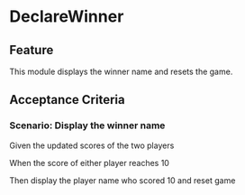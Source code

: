 # DeclareWinner

## Feature

This module displays the winner name and resets the game.

## Acceptance Criteria

### Scenario: Display the winner name

  Given the updated scores of the two players

  When the score of either player reaches 10

  Then display the player name who scored 10 and reset game

